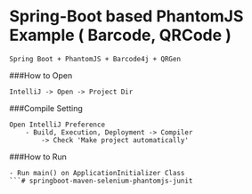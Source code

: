 Spring-Boot based PhantomJS Example ( Barcode, QRCode )
=======

```
Spring Boot + PhantomJS + Barcode4j + QRGen
```

###How to Open
```
IntelliJ -> Open -> Project Dir
```

###Compile Setting
```
Open IntelliJ Preference
    - Build, Execution, Deployment -> Compiler
        -> Check 'Make project automatically'
```

###How to Run
```
- Run main() on ApplicationInitializer Class
```# springboot-maven-selenium-phantomjs-junit
